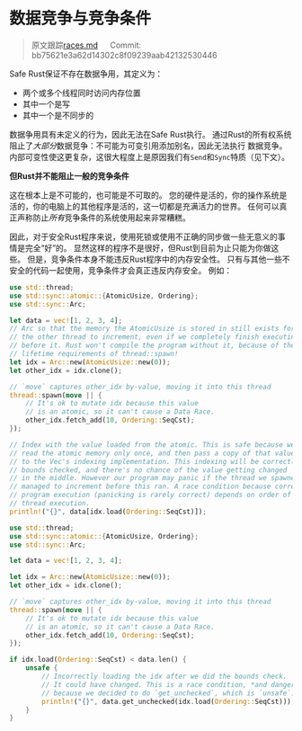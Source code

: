 # 数据竞争与竞争条件

> 原文跟踪[races.md](https://github.com/rust-lang-nursery/nomicon/blob/master/src/races.md) &emsp; Commit: bb75621e3a62d14302c8f09239aab42132530446

Safe Rust保证不存在数据争用，其定义为：

* 两个或多个线程同时访问内存位置
* 其中一个是写
* 其中一个是不同步的

数据争用具有未定义的行为，因此无法在Safe Rust执行。 通过Rust的所有权系统阻止了*大部分*数据竞争：不可能为可变引用添加别名，因此无法执行
数据竞争。 内部可变性使这更复杂，这很大程度上是原因我们有`Send`和`Sync`特质（见下文）。

**但Rust并不能阻止一般的竞争条件**

这在根本上是不可能的，也可能是不可取的。 您的硬件是活的，你的操作系统是活的，你的电脑上的其他程序是活的，这一切都是充满活力的世界。 任何可以真正声称防止*所有*竞争条件的系统使用起来非常糟糕。

因此，对于安全Rust程序来说，使用死锁或使用不正确的同步做一些无意义的事情是完全“好”的。 显然这样的程序不是很好，但Rust到目前为止只能为你做这些。 但是，竞争条件本身不能违反Rust程序中的内存安全性。 只有与其他一些不安全的代码一起使用，竞争条件才会真正违反内存安全。 例如：

```rust
use std::thread;
use std::sync::atomic::{AtomicUsize, Ordering};
use std::sync::Arc;

let data = vec![1, 2, 3, 4];
// Arc so that the memory the AtomicUsize is stored in still exists for
// the other thread to increment, even if we completely finish executing
// before it. Rust won't compile the program without it, because of the
// lifetime requirements of thread::spawn!
let idx = Arc::new(AtomicUsize::new(0));
let other_idx = idx.clone();

// `move` captures other_idx by-value, moving it into this thread
thread::spawn(move || {
    // It's ok to mutate idx because this value
    // is an atomic, so it can't cause a Data Race.
    other_idx.fetch_add(10, Ordering::SeqCst);
});

// Index with the value loaded from the atomic. This is safe because we
// read the atomic memory only once, and then pass a copy of that value
// to the Vec's indexing implementation. This indexing will be correctly
// bounds checked, and there's no chance of the value getting changed
// in the middle. However our program may panic if the thread we spawned
// managed to increment before this ran. A race condition because correct
// program execution (panicking is rarely correct) depends on order of
// thread execution.
println!("{}", data[idx.load(Ordering::SeqCst)]);
```

```rust
use std::thread;
use std::sync::atomic::{AtomicUsize, Ordering};
use std::sync::Arc;

let data = vec![1, 2, 3, 4];

let idx = Arc::new(AtomicUsize::new(0));
let other_idx = idx.clone();

// `move` captures other_idx by-value, moving it into this thread
thread::spawn(move || {
    // It's ok to mutate idx because this value
    // is an atomic, so it can't cause a Data Race.
    other_idx.fetch_add(10, Ordering::SeqCst);
});

if idx.load(Ordering::SeqCst) < data.len() {
    unsafe {
        // Incorrectly loading the idx after we did the bounds check.
        // It could have changed. This is a race condition, *and dangerous*
        // because we decided to do `get_unchecked`, which is `unsafe`.
        println!("{}", data.get_unchecked(idx.load(Ordering::SeqCst)));
    }
}
```
